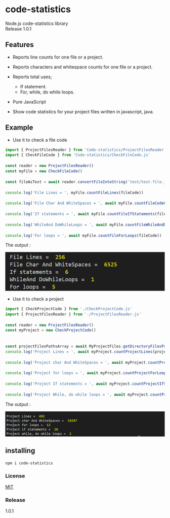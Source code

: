 # code-statistics

Node.js code-statistics library  
Release 1.0.1

## Features

+ Reports line counts for one file or a project.
+ Reports characters and whitespace counts for one file or a project.
+ Reports total uses;
  + If statement.
  + For, while, do while loops.

+ Pure JavaScript
+ Show code statistics for your project files written in javascript, java.

## Example

+ Use it to check a file code

```javascript
import { ProjectFilesReader } from 'Code-statistics/ProjectFilesReader.js'
import { CheckFileCode } from 'Code-statistics/CheckFileCode.js'

const reader = new ProjectFilesReader()
const myFile = new CheckFileCode()

const fileAsText = await reader.convertFileIntoString('test/test-file.js')

console.log('File Lines = ', myFile.countFileLines(fileCode))

console.log('File Char And WhiteSpaces = ', await myFile.countFileCodeCharAndWhiteSpaces(fileCode))

console.log('If statements = ', await myFile.countFileIfStatements(fileCode))

console.log('WhileAnd DoWhileLoops = ', await myFile.countFileWhileAndDoWhileLoops(fileCode))

console.log('For loops = ', await myFile.countFileForLoops(fileCode))
```

The output :

![file output](test/img/file-statistics-output.png "File output")  

+ Use it to check a project

```javascript
import { CheckProjectCode } from './CheckProjectCode.js'
import { ProjectFilesReader } from './ProjectFilesReader.js'

const reader = new ProjectFilesReader()
const myProject = new CheckProjectCode()


const projectFilesPathsArray = await MyProjectFiles.getDirectoryFilesPaths('tets/test-project/src')
console.log('Project Lines = ', await myProject.countProjectLines(projectFilesPathsArray))

console.log('Project char And WhiteSpaces = ', await myProject.countProjectCharacters(projectFilesPathsArray))

console.log('Project for loops = ', await myProject.countProjectForLoops(projectFilesPathsArray))

console.log('Project If statements = ', await myProject.countProjectIfStatements(projectFilesPathsArray))

console.log('Project While, do while loops = ', await myProject.countProjectWhileAndDoWhileLoops(projectFilesPathsArray))
```

The output :

![project output](test/img/project-statistics-output.png "Project output")

## installing

```shell
npm i code-statistics
```

### License  

[MIT](https://libraries.io/licenses/MIT)

### Release  

1.0.1
